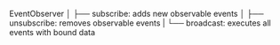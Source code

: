 EventObserver
│ 
├── subscribe: adds new observable events
│ 
├── unsubscribe: removes observable events
|
└── broadcast: executes all events with bound data